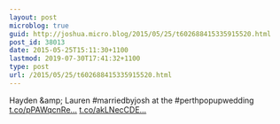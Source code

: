 ```yaml
---
layout: post
microblog: true
guid: http://joshua.micro.blog/2015/05/25/t602688415335915520.html
post_id: 38013
date: 2015-05-25T15:11:30+1100
lastmod: 2019-07-30T17:41:32+1100
type: post
url: /2015/05/25/t602688415335915520.html
---
```

Hayden &amp;amp; Lauren #marriedbyjosh at the #perthpopupwedding [t.co/pPAWqcnRe...](http://t.co/pPAWqcnRez) [t.co/akLNecCDE...](http://t.co/akLNecCDEl)
